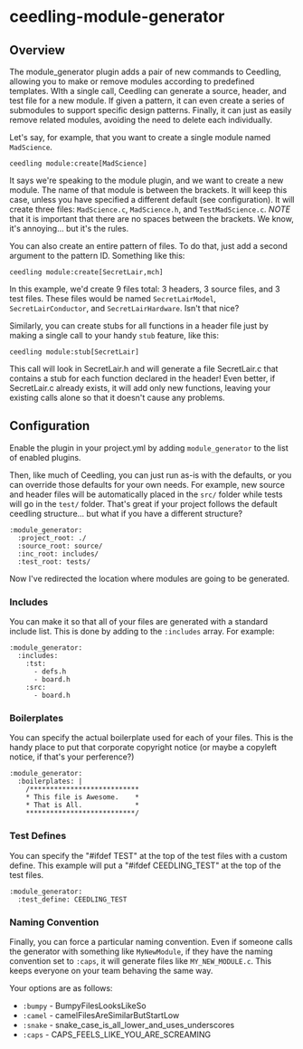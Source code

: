 ceedling-module-generator
=========================

## Overview

The module_generator plugin adds a pair of new commands to Ceedling, allowing
you to make or remove modules according to predefined templates. WIth a single call,
Ceedling can generate a source, header, and test file for a new module. If given a
pattern, it can even create a series of submodules to support specific design patterns.
Finally, it can just as easily remove related modules, avoiding the need to delete
each individually.

Let's say, for example, that you want to create a single module named `MadScience`.

```
ceedling module:create[MadScience]
```

It says we're speaking to the module plugin, and we want to create a new module. The
name of that module is between the brackets. It will keep this case, unless you have
specified a different default (see configuration). It will create three files:
`MadScience.c`, `MadScience.h`, and `TestMadScience.c`. *NOTE* that it is important that
there are no spaces between the brackets. We know, it's annoying... but it's the rules.

You can also create an entire pattern of files. To do that, just add a second argument
to the pattern ID. Something like this:

```
ceedling module:create[SecretLair,mch]
```

In this example, we'd create 9 files total: 3 headers, 3 source files, and 3 test files. These
files would be named `SecretLairModel`, `SecretLairConductor`, and `SecretLairHardware`. Isn't
that nice?

Similarly, you can create stubs for all functions in a header file just by making a single call
to your handy `stub` feature, like this:

```
ceedling module:stub[SecretLair]
```

This call will look in SecretLair.h and will generate a file SecretLair.c that contains a stub
for each function declared in the header! Even better, if SecretLair.c already exists, it will
add only new functions, leaving your existing calls alone so that it doesn't cause any problems.

## Configuration

Enable the plugin in your project.yml by adding `module_generator`
to the list of enabled plugins.

Then, like much of Ceedling, you can just run as-is with the defaults, or you can override those
defaults for your own needs. For example, new source and header files will be automatically
placed in the `src/` folder while tests will go in the `test/` folder. That's great if your project
follows the default ceedling structure... but what if you have a different structure?

```
:module_generator:
  :project_root: ./
  :source_root: source/
  :inc_root: includes/
  :test_root: tests/
```

Now I've redirected the location where modules are going to be generated.

### Includes

You can make it so that all of your files are generated with a standard include list. This is done
by adding to the `:includes` array. For example:

```
:module_generator:
  :includes:
    :tst:
      - defs.h
      - board.h
    :src:
      - board.h
```

### Boilerplates

You can specify the actual boilerplate used for each of your files. This is the handy place to
put that corporate copyright notice (or maybe a copyleft notice, if that's your perference?)

```
:module_generator:
  :boilerplates: |
    /***************************
    * This file is Awesome.    *
    * That is All.             *
    ***************************/
```

### Test Defines

You can specify the "#ifdef TEST" at the top of the test files with a custom define.
This example will put a "#ifdef CEEDLING_TEST" at the top of the test files.  

```
:module_generator:
  :test_define: CEEDLING_TEST
```

### Naming Convention

Finally, you can force a particular naming convention. Even if someone calls the generator
with something like `MyNewModule`, if they have the naming convention set to `:caps`, it will
generate files like `MY_NEW_MODULE.c`. This keeps everyone on your team behaving the same way.

Your options are as follows:

  - `:bumpy` - BumpyFilesLooksLikeSo
  - `:camel` - camelFilesAreSimilarButStartLow
  - `:snake` - snake_case_is_all_lower_and_uses_underscores
  - `:caps`  - CAPS_FEELS_LIKE_YOU_ARE_SCREAMING


